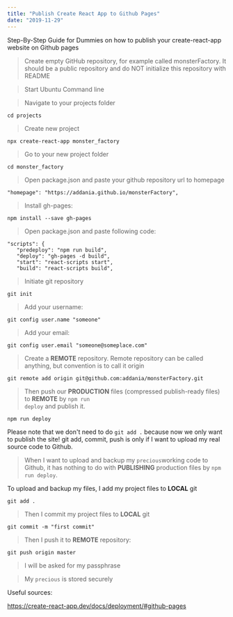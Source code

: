 ```yaml
---
title: "Publish Create React App to Github Pages"
date: "2019-11-29"
---
```


Step-By-Step Guide for Dummies on how to publish your create-react-app website on Github pages

> Create empty GitHub repository, for example called monsterFactory. It should be a public repository and do NOT initialize this repository with README

> Start Ubuntu Command line

> Navigate to your projects folder
```
cd projects
```

> Create new project
```
npx create-react-app monster_factory
```
> Go to your new project folder
```
cd monster_factory
```

> Open package.json and paste your github repository url to homepage
```
"homepage": "https://addania.github.io/monsterFactory",
```

> Install gh-pages:
```
npm install --save gh-pages
```
> Open package.json and paste following code:
```
"scripts": {
   "predeploy": "npm run build",
   "deploy": "gh-pages -d build",
   "start": "react-scripts start",
   "build": "react-scripts build",
```

> Initiate git repository
```
git init
```
> Add your username:
```
git config user.name "someone"
```

>Add your email:
```
git config user.email "someone@someplace.com"
```

> Create a **REMOTE** repository. Remote repository can be called anything, but convention is to call it origin
```
git remote add origin git@github.com:addania/monsterFactory.git 
```

> Then push our **PRODUCTION** files (compressed publish-ready files) to **REMOTE** by <code>npm run deploy</code> and publish it.
```
npm run deploy
```

Please note that we don't need to do <code>git add .</code> because now we only want to publish the site! git add, commit, push is only if I want to upload my real source code to Github.

> When I want to upload and backup my <code>precious</code>working code to Github, it has nothing to do with **PUBLISHING** production files by <code>npm run deploy</code>. 

To upload and backup my files, I add my project files to **LOCAL** git
```
git add .
```
> Then I commit my project files to **LOCAL** git
```
git commit -m "first commit"
```

> Then I push it to **REMOTE** repository:
```
git push origin master
```

> I will be asked for my passphrase

> My <code>precious</code> is stored securely

Useful sources:

https://create-react-app.dev/docs/deployment/#github-pages
